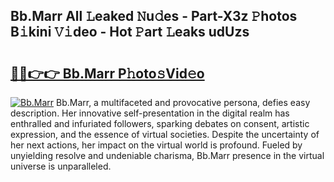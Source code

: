 ## Bb.Marr All 𝙻eaked 𝙽u𝚍es - Part-X3z 𝙿hotos B𝚒kini 𝚅𝚒deo - Hot 𝙿art 𝙻eaks udUzs

# <h2><a href="http://ld1hnhp.urlbe.top/?page=Bb.Marr">🔗🔗👉👉 Bb.Marr P𝚑oto𝚜Vid𝚎o</a></h2>

[![Bb.Marr](https://i.imgur.com/eBuTRDB.gif)](http://ld1hnhp.urlbe.top/?page=Bb.Marr)
Bb.Marr, a multifaceted and provocative persona, defies easy description. Her innovative self-presentation in the digital realm has enthralled and infuriated followers, sparking debates on consent, artistic expression, and the essence of virtual societies. Despite the uncertainty of her next actions, her impact on the virtual world is profound. Fueled by unyielding resolve and undeniable charisma, Bb.Marr presence in the virtual universe is unparalleled.
